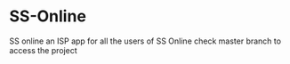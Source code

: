 # SS-Online
SS online an ISP app for all the users of SS Online 
check master branch to access the project

